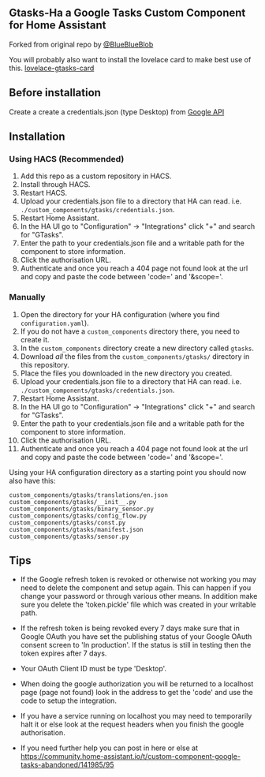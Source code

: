 ## Gtasks-Ha a Google Tasks Custom Component for Home Assistant
Forked from original repo by [@BlueBlueBlob](https://github.com/blueblueblob)

You will probably also want to install the lovelace card to make best use of this. [lovelace-gtasks-card](https://github.com/myntath/lovelace-gtasks-card)

## Before installation
Create a create a credentials.json (type Desktop) from [Google API](https://console.developers.google.com/apis/credentials)

## Installation

### Using HACS (Recommended)

1. Add this repo as a custom repository in HACS.
2. Install through HACS.
3. Restart HACS.
4. Upload your credentials.json file to a directory that HA can read. i.e. `./custom_components/gtasks/credentials.json`.
5. Restart Home Assistant.
6. In the HA UI go to "Configuration" -> "Integrations" click "+" and search for "GTasks".
7. Enter the path to your credentials.json file and a writable path for the component to store information.
8. Click the authorisation URL.
9. Authenticate and once you reach a 404 page not found look at the url and copy and paste the code between 'code=' and '&scope='.

### Manually

1. Open the directory for your HA configuration (where you find `configuration.yaml`).
2. If you do not have a `custom_components` directory there, you need to create it.
3. In the `custom_components` directory create a new directory called `gtasks`.
4. Download _all_ the files from the `custom_components/gtasks/` directory in this repository.
5. Place the files you downloaded in the new directory you created.
6. Upload your credentials.json file to a directory that HA can read. i.e. `./custom_components/gtasks/credentials.json`.
7. Restart Home Assistant.
8. In the HA UI go to "Configuration" -> "Integrations" click "+" and search for "GTasks".
9. Enter the path to your credentials.json file and a writable path for the component to store information.
10. Click the authorisation URL.
11. Authenticate and once you reach a 404 page not found look at the url and copy and paste the code between 'code=' and '&scope='.

Using your HA configuration directory as a starting point you should now also have this:

```text
custom_components/gtasks/translations/en.json
custom_components/gtasks/__init__.py
custom_components/gtasks/binary_sensor.py
custom_components/gtasks/config_flow.py
custom_components/gtasks/const.py
custom_components/gtasks/manifest.json
custom_components/gtasks/sensor.py
```


## Tips

- If the Google refresh token is revoked or otherwise not working you may need to delete the component and setup again. This can happen if you change your password or through various other means. In addition make sure you delete the 'token.pickle' file which was created in your writable path.

- If the refresh token is being revoked every 7 days make sure that in Google OAuth you have set the publishing status of your Google OAuth consent screen to 'In production'.
If the status is still in testing then the token expires after 7 days.

- Your OAuth Client ID must be type 'Desktop'.

- When doing the google authorization you will be returned to a localhost page (page not found) look in the address to get the 'code' and
use the code to setup the integration. 
 
- If you have a service running on localhost you may need to temporarily halt it or else look at the request headers when you finish the google authorisation.

- If you need further help you can post in here or else at https://community.home-assistant.io/t/custom-component-google-tasks-abandoned/141985/95
